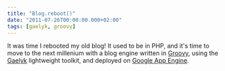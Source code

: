 ```yaml
---
title: "Blog.reboot()"
date: "2011-07-26T00:00:00.000+02:00"
tags: [gaelyk, groovy]
---
```


It was time I rebooted my old blog! It used to be in PHP, and it's time to move to the next millenium with a blog engine written in [Groovy](http://groovy.codehaus.org), using the [Gaelyk](http://gaelyk.appspot.com) lightweight toolkit, and deployed on [Google App Engine](http://code.google.com/appengine/).  
